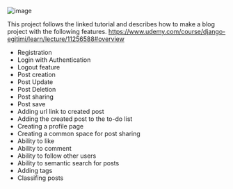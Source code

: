 ![image](https://user-images.githubusercontent.com/72913470/205453184-f324ab13-6d2a-4e72-a403-aedc118b5ecc.png)

This project follows the linked tutorial and describes how to make a blog project with the following features.
https://www.udemy.com/course/django-egitimi/learn/lecture/11256588#overview

- Registration
- Login with Authentication
- Logout feature
- Post creation
- Post Update
- Post Deletion
- Post sharing
- Post save
- Adding url link to created post
- Adding the created post to the to-do list
- Creating a profile page
- Creating a common space for post sharing
- Ability to like
- Ability to comment
- Ability to follow other users
- Ability to semantic search for posts
- Adding tags
- Classifing posts
